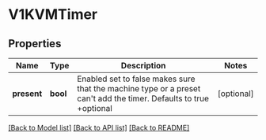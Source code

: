 # V1KVMTimer

## Properties
Name | Type | Description | Notes
------------ | ------------- | ------------- | -------------
**present** | **bool** | Enabled set to false makes sure that the machine type or a preset can&#39;t add the timer. Defaults to true +optional | [optional] 

[[Back to Model list]](../README.md#documentation-for-models) [[Back to API list]](../README.md#documentation-for-api-endpoints) [[Back to README]](../README.md)


